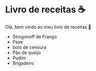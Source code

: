 # Livro de receitas :coffee:

Olá, bem vindo ao meu livro de receitas :book:

- Strogonoff de Frango
- Pave
- bolo de cenoura
- Pão de queijo
- Pudim
- Brigadeiro

